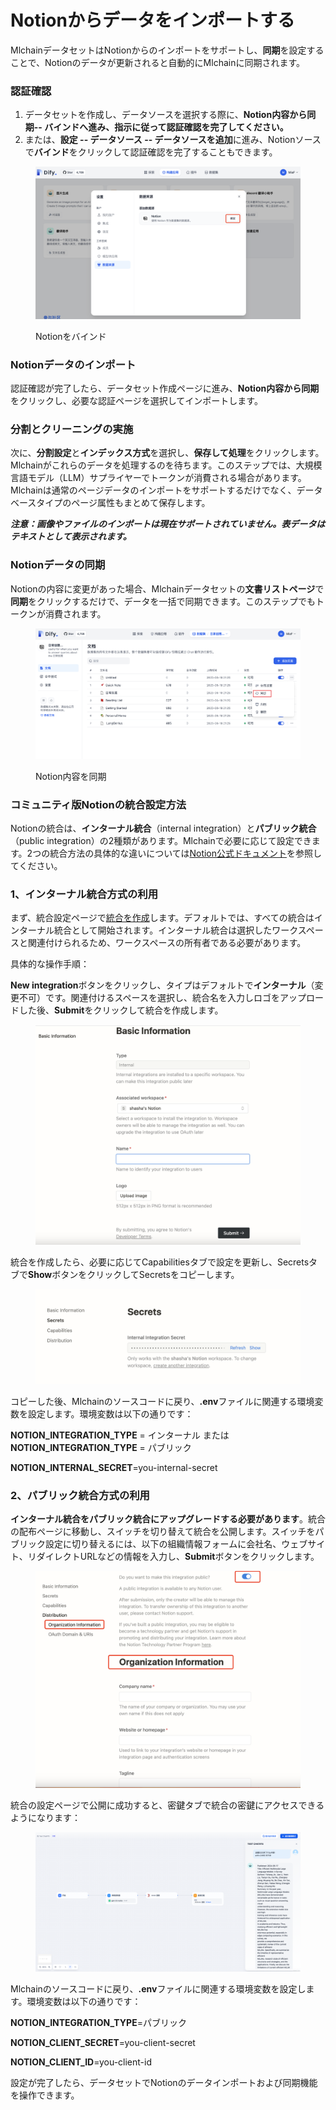 # Notionからデータをインポートする

MlchainデータセットはNotionからのインポートをサポートし、**同期**を設定することで、Notionのデータが更新されると自動的にMlchainに同期されます。

### 認証確認

1. データセットを作成し、データソースを選択する際に、**Notion内容から同期-- バインドへ進み、指示に従って認証確認を完了してください。**
2. または、**設定 -- データソース -- データソースを追加**に進み、Notionソースで**バインド**をクリックして認証確認を完了することもできます。

<figure><img src="../../.gitbook/assets/image (46).png" alt=""><figcaption><p>Notionをバインド</p></figcaption></figure>

### Notionデータのインポート

認証確認が完了したら、データセット作成ページに進み、**Notion内容から同期**をクリックし、必要な認証ページを選択してインポートします。

### 分割とクリーニングの実施

次に、**分割設定**と**インデックス方式**を選択し、**保存して処理**をクリックします。Mlchainがこれらのデータを処理するのを待ちます。このステップでは、大規模言語モデル（LLM）サプライヤーでトークンが消費される場合があります。Mlchainは通常のページデータのインポートをサポートするだけでなく、データベースタイプのページ属性もまとめて保存します。

_**注意：画像やファイルのインポートは現在サポートされていません。表データはテキストとして表示されます。**_

### Notionデータの同期

Notionの内容に変更があった場合、Mlchainデータセットの**文書リストページ**で**同期**をクリックするだけで、データを一括で同期できます。このステップでもトークンが消費されます。

<figure><img src="../../.gitbook/assets/sync-notion.png" alt=""><figcaption><p>Notion内容を同期</p></figcaption></figure>

### コミュニティ版Notionの統合設定方法

Notionの統合は、**インターナル統合**（internal integration）と**パブリック統合**（public integration）の2種類があります。Mlchainで必要に応じて設定できます。2つの統合方法の具体的な違いについては[Notion公式ドキュメント](https://developers.notion.com/docs/authorization)を参照してください。

### 1、**インターナル統合方式の利用**

まず、統合設定ページで[統合を作成](https://www.notion.so/my-integrations)します。デフォルトでは、すべての統合はインターナル統合として開始されます。インターナル統合は選択したワークスペースと関連付けられるため、ワークスペースの所有者である必要があります。

具体的な操作手順：

**New integration**ボタンをクリックし、タイプはデフォルトで**インターナル**（変更不可）です。関連付けるスペースを選択し、統合名を入力しロゴをアップロードした後、**Submit**をクリックして統合を作成します。

<figure><img src="../../.gitbook/assets/image (2) (1) (1) (1) (1) (1) (1) (1) (1) (1) (1) (1) (1) (1) (1) (1).png" alt=""><figcaption></figcaption></figure>

統合を作成したら、必要に応じてCapabilitiesタブで設定を更新し、Secretsタブで**Show**ボタンをクリックしてSecretsをコピーします。

<figure><img src="../../.gitbook/assets/image (3) (1) (1) (1) (1) (1) (1) (1) (1) (1) (1) (1) (1).png" alt=""><figcaption></figcaption></figure>

コピーした後、Mlchainのソースコードに戻り、**.env**ファイルに関連する環境変数を設定します。環境変数は以下の通りです：

**NOTION\_INTEGRATION\_TYPE** = インターナル または **NOTION\_INTEGRATION\_TYPE** = パブリック

**NOTION\_INTERNAL\_SECRET**=you-internal-secret

### 2、**パブリック統合方式の利用**

**インターナル統合をパブリック統合にアップグレードする必要があります**。統合の配布ページに移動し、スイッチを切り替えて統合を公開します。スイッチをパブリック設定に切り替えるには、以下の組織情報フォームに会社名、ウェブサイト、リダイレクトURLなどの情報を入力し、**Submit**ボタンをクリックします。

<figure><img src="../../.gitbook/assets/image (6) (1) (1) (1) (1).png" alt=""><figcaption></figcaption></figure>

統合の設定ページで公開に成功すると、密鍵タブで統合の密鍵にアクセスできるようになります：

<figure><img src="../../.gitbook/assets/image (17).png" alt=""><figcaption></figcaption></figure>

Mlchainのソースコードに戻り、**.env**ファイルに関連する環境変数を設定します。環境変数は以下の通りです：

**NOTION\_INTEGRATION\_TYPE**=パブリック

**NOTION\_CLIENT\_SECRET**=you-client-secret

**NOTION\_CLIENT\_ID**=you-client-id

設定が完了したら、データセットでNotionのデータインポートおよび同期機能を操作できます。